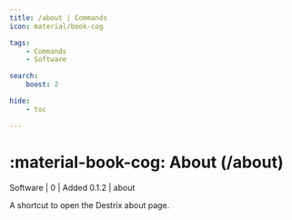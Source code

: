 ```yaml
---
title: /about | Commands
icon: material/book-cog

tags:
    - Commands
    - Software

search:
    boost: 2

hide:
    - toc

---
```

# <p style="color: var(--md-default-fg-color); display: inline;">:material-book-cog: About</p> (/about)
<div style="display:inline;">
<p style="color: var(--destrix-docs--commandcat-software); display: inline;">Software</p> | <p style="color: var(--md-default-fg-color--light); display: inline;">0</p> | <p style="color: var(--md-default-fg-color--light); display: inline;"> Added 0.1.2</p> | about
</div>

A shortcut to open the Destrix about page.

<!-- ## See Also -->
<!-- * [Destrix Plus](/404.html) -->
<!-- * [:fontawesome-solid-ranking-star: /check-rank](/Commands/specifics/checkrank/) -->